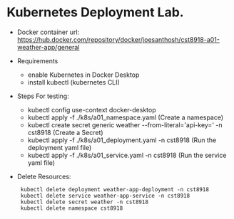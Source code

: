 # Kubernetes Deployment Lab.

- Docker container url: https://hub.docker.com/repository/docker/joesanthosh/cst8918-a01-weather-app/general
- Requirements
    * enable Kubernetes in Docker Desktop
    * install kubectl (kubernetes CLI)
- Steps For testing:
    * kubectl config use-context docker-desktop
    * kubectl apply -f ./k8s/a01_namespace.yaml (Create a namespace)
    * kubectl create secret generic weather --from-literal='api-key=<your-secret-api-key>' -n cst8918 (Create a Secret)
    * kubectl apply -f ./k8s/a01_deployment.yaml -n cst8918 (Run the deployment yaml file)
    * kubectl apply -f ./k8s/a01_service.yaml -n cst8918 (Run the service yaml file)

- Delete Resources:
   ```
    kubectl delete deployment weather-app-deployment -n cst8918
    kubectl delete service weather-app-service -n cst8918
    kubectl delete secret weather -n cst8918
    kubectl delete namespace cst8918
   ```
